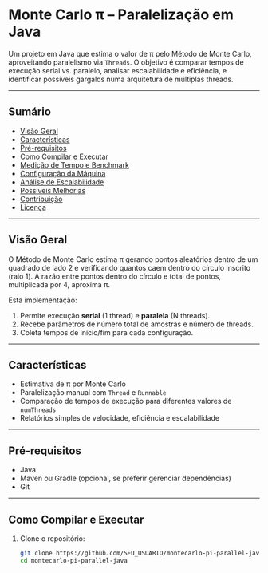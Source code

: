 # Monte Carlo π – Paralelização em Java

Um projeto em Java que estima o valor de π pelo Método de Monte Carlo, aproveitando paralelismo via `Threads`. O objetivo é comparar tempos de execução serial vs. paralelo, analisar escalabilidade e eficiência, e identificar possíveis gargalos numa arquitetura de múltiplas threads.

---

## Sumário

- [Visão Geral](#visão-geral)
- [Características](#características)
- [Pré-requisitos](#pré-requisitos)
- [Como Compilar e Executar](#como-compilar-e-executar)
- [Medição de Tempo e Benchmark](#medição-de-tempo-e-benchmark)
- [Configuração da Máquina](#configuração-da-máquina)
- [Análise de Escalabilidade](#análise-de-escalabilidade)
- [Possíveis Melhorias](#possíveis-melhorias)
- [Contribuição](#contribuição)
- [Licença](#licença)

---

## Visão Geral

O Método de Monte Carlo estima π gerando pontos aleatórios dentro de um quadrado de lado 2 e verificando quantos caem dentro do círculo inscrito (raio 1). A razão entre pontos dentro do círculo e total de pontos, multiplicada por 4, aproxima π.

Esta implementação:

1. Permite execução **serial** (1 thread) e **paralela** (N threads).
2. Recebe parâmetros de número total de amostras e número de threads.
3. Coleta tempos de início/fim para cada configuração.

---

## Características

- Estimativa de π por Monte Carlo
- Paralelização manual com `Thread` e `Runnable`
- Comparação de tempos de execução para diferentes valores de `numThreads`
- Relatórios simples de velocidade, eficiência e escalabilidade

---

## Pré-requisitos

- Java 
- Maven ou Gradle (opcional, se preferir gerenciar dependências)
- Git

---

## Como Compilar e Executar

1. Clone o repositório:
   ```bash
   git clone https://github.com/SEU_USUARIO/montecarlo-pi-parallel-java.git
   cd montecarlo-pi-parallel-java
